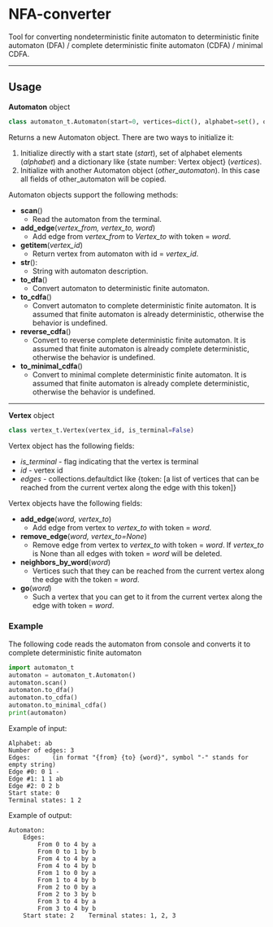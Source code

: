 # NFA-converter

Tool for converting nondeterministic finite automaton to deterministic finite automaton (DFA) / complete deterministic finite automaton (CDFA) / minimal CDFA.

***

## Usage 

**Automaton** object 
```python
class automaton_t.Automaton(start=0, vertices=dict(), alphabet=set(), other_automaton=None)  
```
Returns a new Automaton object. There are two ways to initialize it:
1. Initialize directly with a start state (*start*), set of alphabet elements (*alphabet*) and a dictionary like {state number: Vertex object} (*vertices*).
2. Initialize with another Automaton object (*other_automaton*). In this case all fields of other_automaton will be copied.

Automaton objects support the following methods:
  * **scan**()
    * Read the automaton from the terminal.
  * **add_edge**(*vertex_from, vertex_to, word*)
    * Add edge from *vertex_from* to *Vertex_to* with token = *word*.
  * **__getitem__**(*vertex_id*)
    * Return vertex from automaton with id = *vertex_id*. 
  * **__str__**():
    * String with automaton description.
  * **to_dfa**()
    * Convert automaton to deterministic finite automaton.
  * **to_cdfa**()
    * Convert automaton to complete deterministic finite automaton. It is assumed that finite automaton is already deterministic, otherwise the behavior is undefined.
  * **reverse_cdfa**()
    * Convert to reverse complete deterministic finite automaton. It is assumed that finite automaton is already complete deterministic, otherwise the behavior is undefined.
  * **to_minimal_cdfa**()
    * Convert to minimal complete deterministic finite automaton. It is assumed that finite automaton is already complete deterministic, otherwise the behavior is undefined.
    
---

**Vertex** object 
```python
class vertex_t.Vertex(vertex_id, is_terminal=False)
```
Vertex object has the following fields:
  * *is_terminal* - flag indicating that the vertex is terminal
  * *id* - vertex id
  * *edges* - collections.defaultdict like {token: [a list of vertices that can be reached from the current vertex along the edge with this token]}
  
Vertex objects have the following fields:
  * **add_edge**(*word, vertex_to*)
    * Add edge from vertex to *vertex_to* with token = *word*.
  * **remove_edge**(*word, vertex_to=None*)
    * Remove edge from vertex to *vertex_to* with token = *word*. If *vertex_to* is None than all edges with token = *word* will be deleted.
  * **neighbors_by_word**(*word*)
    * Vertices such that they can be reached from the current vertex along the edge with the token = *word*.
  * **go**(*word*)
    * Such a vertex that you can get to it from the current vertex along the edge with token = *word*. 

### Example

The following code reads the automaton from console and converts it to complete deterministic finite automaton
```python
import automaton_t
automaton = automaton_t.Automaton()
automaton.scan()
automaton.to_dfa()
automaton.to_cdfa()
automaton.to_minimal_cdfa()
print(automaton)
```

Example of input:
```
Alphabet: ab
Number of edges: 3
Edges:      (in format "{from} {to} {word}", symbol "-" stands for empty string)
Edge #0: 0 1 -
Edge #1: 1 1 ab
Edge #2: 0 2 b
Start state: 0
Terminal states: 1 2
```

Example of output:
```
Automaton:
    Edges:
        From 0 to 4 by a
        From 0 to 1 by b
        From 4 to 4 by a
        From 4 to 4 by b
        From 1 to 0 by a
        From 1 to 4 by b
        From 2 to 0 by a
        From 2 to 3 by b
        From 3 to 4 by a
        From 3 to 4 by b
    Start state: 2    Terminal states: 1, 2, 3
```
